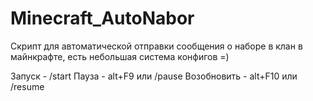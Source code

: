 # Minecraft_AutoNabor
Скрипт для автоматической отправки сообщения о наборе в клан в майнкрафте, есть небольшая система конфигов =)

Запуск - /start
Пауза - alt+F9 или /pause
Возобновить - alt+F10 или /resume
